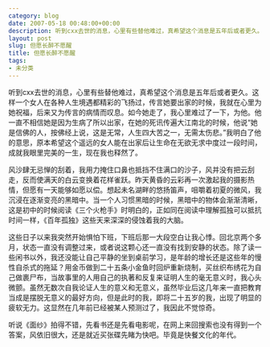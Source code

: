 ```yaml
---
category: blog
date: 2007-05-18 00:48:00+00:00
description: 听到cxx去世的消息，心里有些替他难过，真希望这个消息是五年后或者更久。这样一个
layout: post
slug: 但愿长醉不愿醒
title: 但愿长醉不愿醒
tags:
- 未分类
---
```


听到cxx去世的消息，心里有些替他难过，真希望这个消息是五年后或者更久。这样一个女人在各种人生境遇都精彩的飞扬过，传言她要出家的时候，我就在心里为她祝福，后来又为传言的病情而叹息。如今她走了，我心里难过了一下，为他。他一直不相信她是因为生病了所以出家，在她的死讯传遍大江南北的时候，他说“她是信佛的人，按佛经上说，这是无常，人生四大苦之一，无需太伤悲。”我明白了他的意思，原本希望这个遥远的女人能在出家后让生命在无欲无求中度过一段时间，成就我眼里完美的一生，现在我也释然了。

  


风沙肆无忌惮的刮着，我用力掩住口鼻也抵挡不住满口的沙子，风并没有把云刮走，反而使满天的白云变换着花样雀跃。昨天黄昏的云彩再一次激起我的摄影热情，但愿有一天能够如愿以偿。想起未名湖畔的悠扬笛声，咀嚼着初夏的微风，我沉浸在逐渐变亮的黑暗中。当一个人习惯黑暗的时候，黑暗中的物体会渐渐清晰，这是初中的时候阅读《三个火枪手》时明白的，正如同在阅读中理解孤独可以抵抗时间一样，《百年孤独》这些天来深深的侵蚀着我的大脑。

  


这些日子以来我突然开始惧怕下班，下班后那一大段空白让我心悸。回北京两个多月，状态一直没有调整过来，或者说这颗心还一直没有找到安静的状态。除了读一些闲书以外，我还没能让自己平静的坐到桌前学习，是年龄的增长还是这些年的慢性自杀式的拖延？用金币做到二十五条小金鱼时回炉重新烧制，买丝织布绣花为自己做裹尸布，当故事里的人用自己的执著和反复来证明人生的毫无意义时，我心头微颤。虽然无数次自我论证人生的意义和无意义，虽然毕业后这几年来一直把教育当成是摆脱无意义的最好方向，但是此时的我，即将二十五岁的我，出现了明显的疲软无力。这显然在几年前已经被某人预测过了，我因此不觉惊奇。

  


听说《面纱》拍得不错，先看书还是先看电影呢，在网上来回搜索也没有得到一个答案，风依旧很大，还是就近买张碟先睹为快吧。毕竟是快餐文化的年代。

  


 
